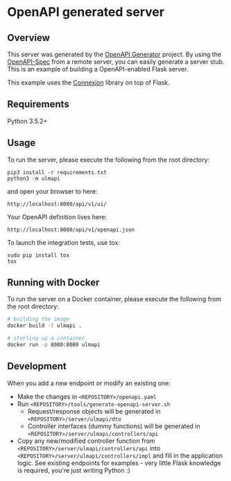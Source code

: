 # OpenAPI generated server

## Overview
This server was generated by the [OpenAPI Generator](https://openapi-generator.tech) project. By using the
[OpenAPI-Spec](https://openapis.org) from a remote server, you can easily generate a server stub.  This
is an example of building a OpenAPI-enabled Flask server.

This example uses the [Connexion](https://github.com/zalando/connexion) library on top of Flask.

## Requirements
Python 3.5.2+

## Usage
To run the server, please execute the following from the root directory:

```
pip3 install -r requirements.txt
python3 -m ulmapi
```

and open your browser to here:

```
http://localhost:8080/api/v1/ui/
```

Your OpenAPI definition lives here:

```
http://localhost:8080/api/v1/openapi.json
```

To launch the integration tests, use tox:
```
sudo pip install tox
tox
```

## Running with Docker

To run the server on a Docker container, please execute the following from the root directory:

```bash
# building the image
docker build -t ulmapi .

# starting up a container
docker run -p 8080:8080 ulmapi
```

## Development
When you add a new endpoint or modify an existing one:
- Make the changes in `<REPOSITORY>/openapi.yaml`
- Run `<REPOSITORY>/tools/generate-openapi-server.sh`
    - Request/response objects will be generated in
      `<REPOSITORY>/server/ulmapi/dto`
    - Controller interfaces (dummy functions) will be generated in
      `<REPOSITORY>/server/ulmapi/controllers/api`
- Copy any new/modified controller function from `<REPOSITORY>/server/ulmapi/controllers/api`
  into `<REPOSITORY>/server/ulmapi/controllers/impl` and fill in the application
  logic. See existing endpoints for examples - very little Flask knowledge is
  required, you're just writing Python :)
